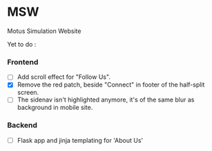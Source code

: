 # MSW
Motus Simulation Website

Yet to do : 

### Frontend

 - [ ] Add scroll effect for "Follow Us".
 - [x] Remove the red patch, beside "Connect" in footer of the half-split screen.
 - [ ] The sidenav isn't highlighted anymore, it's of the same blur as background in mobile site.

### Backend

 - [ ] Flask app and jinja templating for 'About Us'
